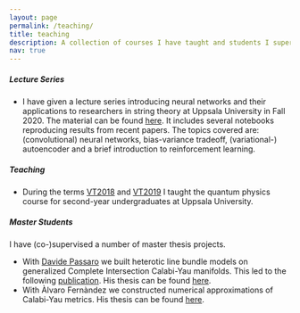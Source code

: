 ```yaml
---
layout: page
permalink: /teaching/
title: teaching
description: A collection of courses I have taught and students I supervised.
nav: true
---
```


##### Lecture Series

* I have given a lecture series introducing neural networks and their applications to researchers in string theory at Uppsala University in Fall 2020. The material can be found [here](https://github.com/robin-schneider/STmML). It includes several notebooks reproducing results from recent papers. The topics covered are: (convolutional) neural networks, bias-variance tradeoff, (variational-) autoencoder and a brief introduction to reinforcement learning.

##### Teaching

* During the terms [VT2018](https://studentportalen.uu.se/portal/portal/uusp/student/staff-list?uusp.portalpage=true&toolMode=studentUse&entityId=146928&toolAttachmentId=511402) and [VT2019](https://studentportalen.uu.se/portal/portal/uusp/student/staff-list?uusp.portalpage=true&toolMode=studentUse&entityId=157973&toolAttachmentId=567581) I taught the quantum physics course for second-year undergraduates at Uppsala University. 

##### Master Students

I have (co-)supervised a number of master thesis projects.

* With [Davide Passaro](https://www.uva.nl/en/profile/p/a/d.passaro/d.passaro.html?cb) we built heterotic line bundle models on generalized Complete Intersection Calabi-Yau manifolds. This led to the following [publication](https://arxiv.org/abs/2010.09763). His thesis can be found [here](https://www.diva-portal.org/smash/record.jsf?pid=diva2%3A1435146&dswid=-8556). 
* With Àlvaro Fernàndez we constructed numerical approximations of Calabi-Yau metrics. His thesis can be found [here](https://www.diva-portal.org/smash/record.jsf?pid=diva2%3A1573373&dswid=5333).
